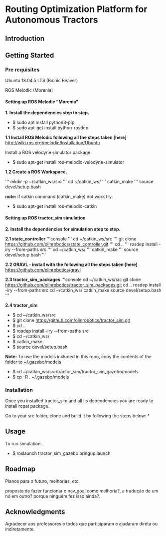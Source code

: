 # Routing Optimization Platform for Autonomous Tractors
## Introduction

## Getting Started

### Pre requisites
Ubuntu 18.04.5 LTS (Bionic Beaver)

ROS Melodic (Morenia)

#### Setting up ROS Melodic "Morenia"

**1. Install the dependencies step to step.**

* $ sudo apt install python3-pip
* $ sudo apt-get install python-rosdep

**1.1 Install ROS Melodic following all the steps taken [here]** http://wiki.ros.org/melodic/Installation/Ubuntu

Install a ROS velodyne simulator package:
* $ sudo apt-get install ros-melodic-velodyne-simulator

**1.2 Create a ROS Workspace.**

''' mkdir -p ~/catkin_ws/src
''' cd ~/catkin_ws/
''' catkin_make
''' source devel/setup.bash

**note:** if catkin command (catkin_make) not work try:
* $ sudo apt-get install ros-melodic-catkin

#### Setting up ROS tractor_sim simulation

**2. Install the dependencies for simulation step to step.**

**2.1 state_controller**
'''console
''' cd ~/catkin_ws/src
''' git clone https://github.com/olinrobotics/state_controller.git
''' cd ..
''' rosdep install -iry --from-paths src
''' cd ~/catkin_ws/
''' catkin_make
''' source devel/setup.bash
'''

**2.2 GRAVL - install with the following all the steps taken [here]** https://github.com/olinrobotics/gravl

**2.3 tractor_sim_packages**
'''console
cd ~/catkin_ws/src
git clone https://github.com/olinrobotics/tractor_sim_packages.git
cd ..
rosdep install -iry --from-paths src
cd ~/catkin_ws/
catkin_make
source devel/setup.bash
'''

**2.4 tractor_sim**
* $ cd ~/catkin_ws/src
* $ git clone https://github.com/olinrobotics/tractor_sim.git
* $ cd ..
* $ rosdep install -iry --from-paths src
* $ cd ~/catkin_ws/
* $ catkin_make
* $ source devel/setup.bash

**Note:** To use the models included in this repo, copy the contents of the folder to ~/.gazebo/models

* $ cd ~/catkin_ws/src/tractor_sim/tractor_sim_gazebo/models
* $ cp -R . ~/.gazebo/models

### Installation
Once you installed tractor_sim and all its dependencies you are ready to install ropat package.

Go to your src folder, clone and build it by following the steps below:
* 

## Usage
To run simulation:


* $ roslaunch tractor_sim_gazebo bringup.launch

## Roadmap
Planos para o futuro, melhorias, etc.

proposta de fazer funcionar o nav_goal como melhoria?, a tradução de um nó em outro? porque ninguém fez isso ainda?.

## Acknowledgments
Agradecer aos professores e todos que participaram e ajudaram direta ou indiretamente.
